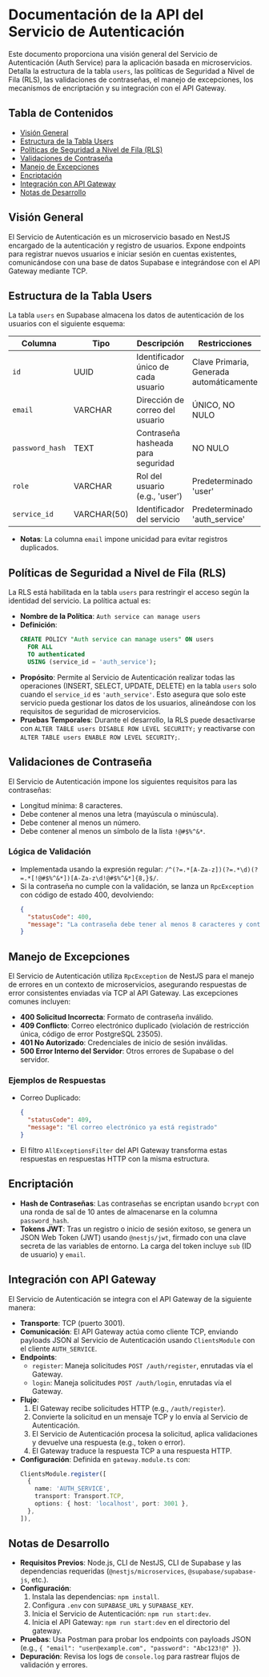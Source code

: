 # Documentación de la API del Servicio de Autenticación

Este documento proporciona una visión general del Servicio de Autenticación (Auth Service) para la aplicación basada en microservicios. Detalla la estructura de la tabla `users`, las políticas de Seguridad a Nivel de Fila (RLS), las validaciones de contraseñas, el manejo de excepciones, los mecanismos de encriptación y su integración con el API Gateway.

## Tabla de Contenidos
- [Visión General](#visión-general)
- [Estructura de la Tabla Users](#estructura-de-la-tabla-users)
- [Políticas de Seguridad a Nivel de Fila (RLS)](#políticas-de-seguridad-a-nivel-de-fila-rls)
- [Validaciones de Contraseña](#validaciones-de-contraseña)
- [Manejo de Excepciones](#manejo-de-excepciones)
- [Encriptación](#encriptación)
- [Integración con API Gateway](#integración-con-api-gateway)
- [Notas de Desarrollo](#notas-de-desarrollo)

## Visión General
El Servicio de Autenticación es un microservicio basado en NestJS encargado de la autenticación y registro de usuarios. Expone endpoints para registrar nuevos usuarios e iniciar sesión en cuentas existentes, comunicándose con una base de datos Supabase e integrándose con el API Gateway mediante TCP.

## Estructura de la Tabla Users
La tabla `users` en Supabase almacena los datos de autenticación de los usuarios con el siguiente esquema:

| Columna          | Tipo           | Descripción                  | Restricciones         |
|------------------|----------------|--------------------------------|-----------------------|
| `id`             | UUID           | Identificador único de cada usuario | Clave Primaria, Generada automáticamente |
| `email`          | VARCHAR        | Dirección de correo del usuario | ÚNICO, NO NULO        |
| `password_hash`  | TEXT           | Contraseña hasheada para seguridad | NO NULO               |
| `role`           | VARCHAR        | Rol del usuario (e.g., 'user') | Predeterminado 'user' |
| `service_id`     | VARCHAR(50)    | Identificador del servicio    | Predeterminado 'auth_service' |

- **Notas**: La columna `email` impone unicidad para evitar registros duplicados.

## Políticas de Seguridad a Nivel de Fila (RLS)
La RLS está habilitada en la tabla `users` para restringir el acceso según la identidad del servicio. La política actual es:

- **Nombre de la Política**: `Auth service can manage users`
- **Definición**:
  ```sql
  CREATE POLICY "Auth service can manage users" ON users
    FOR ALL
    TO authenticated
    USING (service_id = 'auth_service');
  ```
- **Propósito**: Permite al Servicio de Autenticación realizar todas las operaciones (INSERT, SELECT, UPDATE, DELETE) en la tabla `users` solo cuando el `service_id` es `'auth_service'`. Esto asegura que solo este servicio pueda gestionar los datos de los usuarios, alineándose con los requisitos de seguridad de microservicios.
- **Pruebas Temporales**: Durante el desarrollo, la RLS puede desactivarse con `ALTER TABLE users DISABLE ROW LEVEL SECURITY;` y reactivarse con `ALTER TABLE users ENABLE ROW LEVEL SECURITY;`.

## Validaciones de Contraseña
El Servicio de Autenticación impone los siguientes requisitos para las contraseñas:
- Longitud mínima: 8 caracteres.
- Debe contener al menos una letra (mayúscula o minúscula).
- Debe contener al menos un número.
- Debe contener al menos un símbolo de la lista `!@#$%^&*`.

### Lógica de Validación
- Implementada usando la expresión regular: `/^(?=.*[A-Za-z])(?=.*\d)(?=.*[!@#$%^&*])[A-Za-z\d!@#$%^&*]{8,}$/`.
- Si la contraseña no cumple con la validación, se lanza un `RpcException` con código de estado 400, devolviendo:
  ```json
  {
    "statusCode": 400,
    "message": "La contraseña debe tener al menos 8 caracteres y contener letras, números y símbolos (!@#$%^&*)."
  }
  ```

## Manejo de Excepciones
El Servicio de Autenticación utiliza `RpcException` de NestJS para el manejo de errores en un contexto de microservicios, asegurando respuestas de error consistentes enviadas vía TCP al API Gateway. Las excepciones comunes incluyen:
- **400 Solicitud Incorrecta**: Formato de contraseña inválido.
- **409 Conflicto**: Correo electrónico duplicado (violación de restricción única, código de error PostgreSQL 23505).
- **401 No Autorizado**: Credenciales de inicio de sesión inválidas.
- **500 Error Interno del Servidor**: Otros errores de Supabase o del servidor.

### Ejemplos de Respuestas
- Correo Duplicado:
  ```json
  {
    "statusCode": 409,
    "message": "El correo electrónico ya está registrado"
  }
  ```
- El filtro `AllExceptionsFilter` del API Gateway transforma estas respuestas en respuestas HTTP con la misma estructura.

## Encriptación
- **Hash de Contraseñas**: Las contraseñas se encriptan usando `bcrypt` con una ronda de sal de 10 antes de almacenarse en la columna `password_hash`.
- **Tokens JWT**: Tras un registro o inicio de sesión exitoso, se genera un JSON Web Token (JWT) usando `@nestjs/jwt`, firmado con una clave secreta de las variables de entorno. La carga del token incluye `sub` (ID de usuario) y `email`.

## Integración con API Gateway
El Servicio de Autenticación se integra con el API Gateway de la siguiente manera:
- **Transporte**: TCP (puerto 3001).
- **Comunicación**: El API Gateway actúa como cliente TCP, enviando payloads JSON al Servicio de Autenticación usando `ClientsModule` con el cliente `AUTH_SERVICE`.
- **Endpoints**:
  - `register`: Maneja solicitudes `POST /auth/register`, enrutadas vía el Gateway.
  - `login`: Maneja solicitudes `POST /auth/login`, enrutadas vía el Gateway.
- **Flujo**:
  1. El Gateway recibe solicitudes HTTP (e.g., `/auth/register`).
  2. Convierte la solicitud en un mensaje TCP y lo envía al Servicio de Autenticación.
  3. El Servicio de Autenticación procesa la solicitud, aplica validaciones y devuelve una respuesta (e.g., token o error).
  4. El Gateway traduce la respuesta TCP a una respuesta HTTP.
- **Configuración**: Definida en `gateway.module.ts` con:
  ```typescript
  ClientsModule.register([
    {
      name: 'AUTH_SERVICE',
      transport: Transport.TCP,
      options: { host: 'localhost', port: 3001 },
    },
  ]),
  ```

## Notas de Desarrollo
- **Requisitos Previos**: Node.js, CLI de NestJS, CLI de Supabase y las dependencias requeridas (`@nestjs/microservices`, `@supabase/supabase-js`, etc.).
- **Configuración**:
  1. Instala las dependencias: `npm install`.
  2. Configura `.env` con `SUPABASE_URL` y `SUPABASE_KEY`.
  3. Inicia el Servicio de Autenticación: `npm run start:dev`.
  4. Inicia el API Gateway: `npm run start:dev` en el directorio del gateway.
- **Pruebas**: Usa Postman para probar los endpoints con payloads JSON (e.g., `{ "email": "user@example.com", "password": "Abc123!@" }`).
- **Depuración**: Revisa los logs de `console.log` para rastrear flujos de validación y errores.